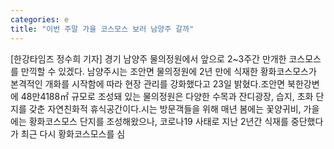 ```yaml
---
categories: e
title: "이번 주말 가을 코스모스 보러 남양주 갈까"
---
```

[한강타임즈 정수희 기자] 경기 남양주 물의정원에서 앞으로 2~3주간 만개한 코스모스를 만끽할 수 있겠다. 남양주시는 조안면 물의정원에 2년 만에 식재한 황화코스모스가 본격적인 개화를 시작함에 따라 현장 관리를 강화했다고 23일 밝혔다.조안면 북한강변에 48만4188㎡ 규모로 조성돼 있는 물의정원은 다양한 수목과 잔디광장, 습지, 초화 단지를 갖춘 자연친화적 휴식공간이다.시는 방문객들을 위해 매년 봄에는 꽃양귀비, 가을에는 황화코스모스 단지를 조성해왔으나, 코로나19 사태로 지난 2년간 식재를 중단했다가 최근 다시 황화코스모스를 심